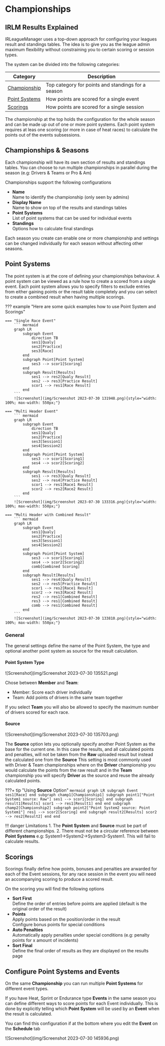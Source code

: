 # Championships

## IRLM Results Explained

IRLeagueManager uses a top-down approach for configuring your leagues result and standings tables.
The idea is to give you as the league admin maximum flexibility without constraining you to certain scoring or session types.

The system can be divided into the following categories:

| Category                                   | Description                                        |
| ------------------------------------------ | -------------------------------------------------- |
| [Championship](#championships-seasons)     | Top category for points and standings for a season |
| [Point Systems](#point-systems)            | How points are scored for a single event           |
| [Scorings](#scorings)                      | How points are scored for a single session         |

The championship at the top holds the configuration for the whole season and can be made up out of one or more point systems.
Each point system requires at leas one scoring (or more in case of heat races) to calculate the points out of the events subsessions.

## Championships & Seasons

Each championship will have its own section of results and standings tables. You can choose to run multiple championships in parallel during the season (e.g: Drivers & Teams or Pro & Am)

Championships support the following configurations

- **Name**  
  Name to identify the championship (only seen by admins)
- **Display Name**  
  Name to show on top of the results and standings tables
- **Point Systems**  
  List of point systems that can be used for individual events
- **Standings**  
  Options how to calculate final standings

Each season you create can enable one or more championship and settings can be changed individually for each season without affecting other seasons.

## Point Systems

The point system is at the core of defining your championships behaviour. A point system can be viewed as a rule how to create a scored from a single event.
Each point system allows you to specify filters to exclude entries from either gaining points or the result table completely and you can select to create a combined result when having multiple scorings.

??? example "Here are some quick examples how to use Point System and Scorings"

    === "Single Race Event"
        ``` mermaid
        graph LR
            subgraph Event
                direction TB
                ses1[Qualy]
                ses2[Practice]
                ses3[Race]
            end
            subgraph Point[Point System]
                ses3 --> scor1[Scoring]
            end
            subgraph Result[Results]
                ses1 --> res2[Qualy Result]
                ses2 --> res3[Practice Result]
                scor1 --> res1[Race Result]
            end
        ```
        ![Screenshot](img/Screenshot 2023-07-30 131948.png){style="width: 100%; max-width: 550px;"}

    === "Multi Header Event"
        ``` mermaid
        graph LR
            subgraph Event
                direction TB
                ses1[Qualy]
                ses2[Practice]
                ses3[Session1]
                ses4[Session2]
            end
            subgraph Point[Point System]
                ses3 --> scor1[Scoring1]
                ses4 --> scor2[Scoring2]
            end
            subgraph Result[Results]
                ses1 --> res3[Qualy Result]
                ses2 --> res4[Practice Result]
                scor1 --> res1[Race1 Result]
                scor2 --> res2[Race2 Result]
            end
        ```
        ![Screenshot](img/Screenshot 2023-07-30 133316.png){style="width: 100%; max-width: 550px;"}

    === "Multi Header with Combined Result"
        ``` mermaid
        graph LR
            subgraph Event
                ses1[Qualy]
                ses2[Practice]
                ses3[Session1]
                ses4[Session2]
            end
            subgraph Point[Point System]
                ses3 --> scor1[Scoring1]
                ses4 --> scor2[Scoring2]
                comb[Combined Scoring]
            end
            subgraph Result[Results]
                ses1 --> res4[Qualy Result]
                ses2 --> res5[Practice Result]
                scor1 --> res2[Race1 Result]
                scor2 --> res3[Race2 Result]
                res2 --> res1[Combined Result]
                res3 --> res1[Combined Result]
                comb --> res1[Combined Result]
            end
        ```
        ![Screenshot](img/Screenshot 2023-07-30 133810.png){style="width: 100%; max-width: 550px;"}

### General

The general settings define the name of the Point System, the type and optional another point system as source for the result calculation.

#### Point System Type

![Screenshot](img/Screenshot 2023-07-30 135521.png)

Chose between **Member** and **Team**:
- Member: Score each driver individually
- Team:   Add points of drivers in the same team together

If you select **Team** you will also be allowed to specify the maximum number of drivers scored for each race.

#### Source

![Screenshot](img/Screenshot 2023-07-30 135703.png)

The **Source** option lets you optionally specify another Point System as the base for the current one. In this case the results, and all calculated points and penalties, will not be taken from the **Raw** uploaded result but instead the calculated one from the **Source**
This setting is most commonly used with Driver & Team championships where on the **Driver** championship you would calculate the points from the raw result and in the **Team** championship you will specify **Driver** as the source and reuse the already calculated points.

???+ tip "Using **Source** Option"
    ``` mermaid
        graph LR
            subgraph Event
                ses1[Race]
            end
            subgraph champ1[Championship1]
                subgraph point1["Point System1
                    source: Raw"]
                    ses1 --> scor1[Scoring]
                end
                subgraph result1[Results]
                    scor1 --> res1[Result1]
                end
            end
            subgraph champ2[Championship2]
                subgraph point2["Point System2
                    source: Point System1"]
                    res1 --> scor2[Scoring]
                end
                subgraph result2[Results]
                    scor2 --> res2[Result2]
                end
            end
    ```

!!! danger Limitations
    1. The **Point System** and **Source** must be part of different championships.
    2. There must not be a circular reference between **Point Systems** e.g: System1->System2->System3-System1. This will fail to calculate results.

## Scorings

Scorings finally define how points, bonuses and penalties are arwarded for each of the Event sessions, for any race session in the event you will need an accompanying scoring to produce a scored result.

On the scoring you will find the following options

- **Sort First**  
  Define the order of entries before points are applied (default is the original order of the result)
- **Points**  
  Apply points based on the position/order in the result  
  Configure bonus points for special conditions
- **Auto Penalties**  
  Automatically apply penalties under special conditions (e.g: penalty points for x amount of incidents)
- **Sort Final**  
  Define the final order of results as they are displayed on the results page

## Configure Point Systems and Events

On the same **Championship** you can run multiple **Point Systems** for different event types.

If you have Heat, Sprint or Endurance type **Events** in the same season you can define different ways to score points for each Event individually.
This is done by explicitly telling which **Point System** will be used by an **Event** when the result is calculated.

You can find this configuration if at the bottom where you edit the **Event** on the **Schedule** tab

![Screenshot](img/Screenshot 2023-07-30 145936.png)
